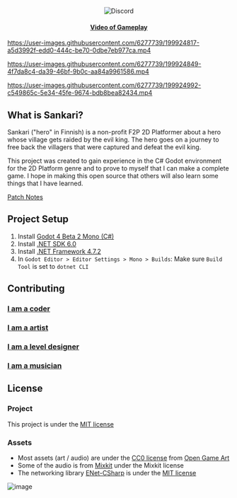 <p align="center">
  <img alt="Discord" src="https://img.shields.io/discord/1005979449340211240?color=black&label=Sankari&logo=Discord&logoColor=white">
</p>

<h4 align="center">
  <a href="https://www.youtube.com/watch?v=mSUxmJlmxyc">Video of Gameplay</a>
</h4>

https://user-images.githubusercontent.com/6277739/199924817-a5d3992f-edd0-444c-be70-0dbe7eb977ca.mp4

https://user-images.githubusercontent.com/6277739/199924849-4f7da8c4-da39-46bf-9b0c-aa84a9961586.mp4

https://user-images.githubusercontent.com/6277739/199924992-c549865c-5e34-45fe-9674-bdb8bea82434.mp4

## What is Sankari?
Sankari ("hero" in Finnish) is a non-profit F2P 2D Platformer about a hero whose village gets raided by the evil king. The hero goes on a journey to free back the villagers that were captured and defeat the evil king. 

This project was created to gain experience in the C# Godot environment for the 2D Platform genre and to prove to myself that I can make a complete game. I hope in making this open source that others will also learn some things that I have learned.

[Patch Notes](https://github.com/Valks-Games/sankari/wiki/Changelog)  

## Project Setup
1. Install [Godot 4 Beta 2 Mono (C#)](https://godotengine.org/article/dev-snapshot-godot-4-0-beta-2#downloads)
2. Install [.NET SDK 6.0](https://dotnet.microsoft.com/en-us/download)
3. Install [.NET Framework 4.7.2](https://duckduckgo.com/?q=.net+framework+4.7.2)
4. In `Godot Editor > Editor Settings > Mono > Builds`: Make sure `Build Tool` is set to `dotnet CLI`

## Contributing
### [I am a coder](https://github.com/Valks-Games/sankari/wiki/Scripting)
### [I am a artist](https://github.com/Valks-Games/sankari/wiki/Creating-Art)
### [I am a level designer](https://github.com/Valks-Games/sankari/wiki/Level-Designing)
### [I am a musician](https://github.com/Valks-Games/sankari/wiki/Creating-Audio)

## License
### Project
This project is under the [MIT license](https://github.com/Valks-Games/sankari/blob/main/LICENSE)

### Assets
- Most assets (art / audio) are under the [CC0 license](https://creativecommons.org/publicdomain/zero/1.0/) from [Open Game Art](https://opengameart.org/)
- Some of the audio is from [Mixkit](https://mixkit.co/free-sound-effects/game-over/) under the Mixkit license
- The networking library [ENet-CSharp](https://github.com/SoftwareGuy/ENet-CSharp) is under the [MIT license](https://github.com/SoftwareGuy/ENet-CSharp/blob/master/LICENSE)

![image](https://user-images.githubusercontent.com/6277739/188284863-dec66a12-e4d4-4d5a-b332-ca3c1907108e.png)
